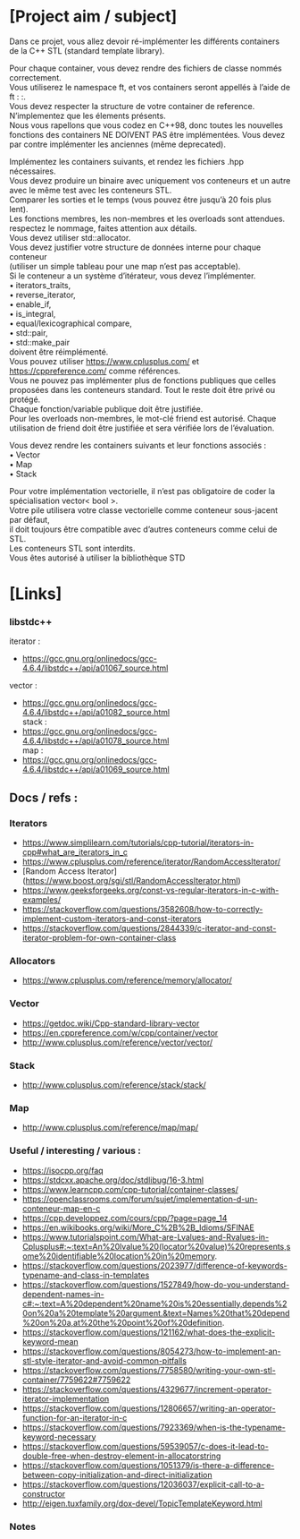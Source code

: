 # [Project aim / subject] 

Dans ce projet, vous allez devoir ré-implémenter les différents containers de la C++ STL (standard template library).  

Pour chaque container, vous devez rendre des fichiers de classe nommés correctement.  
Vous utiliserez le namespace ft, et vos containers seront appellés à l’aide de ft : :<container>.  
Vous devez respecter la structure de votre container de reference.   
N’implementez que les élements présents.  
Nous vous rapellons que vous codez en C++98, donc toutes les nouvelles fonctions des containers NE DOIVENT PAS être implémentées. 
Vous devez par contre implémenter les anciennes (même deprecated).  

Implémentez les containers suivants, et rendez les fichiers <container>.hpp nécessaires.  
Vous devez produire un binaire avec uniquement vos conteneurs et un autre avec le même test avec les conteneurs STL.  
Comparer les sorties et le temps (vous pouvez être jusqu’à 20 fois plus lent).  
Les fonctions membres, les non-membres et les overloads sont attendues.  
respectez le nommage, faites attention aux détails.  
Vous devez utiliser std::allocator.  
Vous devez justifier votre structure de données interne pour chaque conteneur  
(utiliser un simple tableau pour une map n’est pas acceptable).  
Si le conteneur a un système d’itérateur, vous devez l’implémenter.  
• iterators_traits,   
• reverse_iterator,   
• enable_if,   
• is_integral,  
• equal/lexicographical compare,  
• std::pair,   
• std::make_pair    
doivent être réimplémenté.  
Vous pouvez utiliser https://www.cplusplus.com/ et https://cppreference.com/ comme références.  
Vous ne pouvez pas implémenter plus de fonctions publiques que celles proposées dans les conteneurs standard. 
Tout le reste doit être privé ou protégé.  
Chaque fonction/variable publique doit être justifiée.  
Pour les overloads non-membres, le mot-clé friend est autorisé. 
Chaque utilisation de friend doit être justifiée et sera vérifiée lors de l’évaluation.   
 
Vous devez rendre les containers suivants et leur fonctions associés :  
• Vector  
• Map  
• Stack  

Pour votre implémentation vectorielle, il n’est pas obligatoire de coder la spécialisation vector< bool >.  
Votre pile utilisera votre classe vectorielle comme conteneur sous-jacent par défaut,  
il doit toujours être compatible avec d’autres conteneurs comme celui de STL.  
Les conteneurs STL sont interdits.  
Vous êtes autorisé à utiliser la bibliothèque STD  

# [Links]

### libstdc++ 

iterator :
- https://gcc.gnu.org/onlinedocs/gcc-4.6.4/libstdc++/api/a01067_source.html  
  
vector : 
- https://gcc.gnu.org/onlinedocs/gcc-4.6.4/libstdc++/api/a01082_source.html  
stack  : 
- https://gcc.gnu.org/onlinedocs/gcc-4.6.4/libstdc++/api/a01078_source.html  
map    : 
- https://gcc.gnu.org/onlinedocs/gcc-4.6.4/libstdc++/api/a01069_source.html   

## Docs / refs :  

### Iterators 

- https://www.simplilearn.com/tutorials/cpp-tutorial/iterators-in-cpp#what_are_iterators_in_c  
- https://www.cplusplus.com/reference/iterator/RandomAccessIterator/  
- [Random Access Iterator] (https://www.boost.org/sgi/stl/RandomAccessIterator.html)
- https://www.geeksforgeeks.org/const-vs-regular-iterators-in-c-with-examples/
- https://stackoverflow.com/questions/3582608/how-to-correctly-implement-custom-iterators-and-const-iterators
- https://stackoverflow.com/questions/2844339/c-iterator-and-const-iterator-problem-for-own-container-class

### Allocators 
- https://www.cplusplus.com/reference/memory/allocator/

### Vector   
- https://getdoc.wiki/Cpp-standard-library-vector  
- https://en.cppreference.com/w/cpp/container/vector  
- http://www.cplusplus.com/reference/vector/vector/  

### Stack    
- http://www.cplusplus.com/reference/stack/stack/  

### Map  
- http://www.cplusplus.com/reference/map/map/  

### Useful / interesting / various :   
- https://isocpp.org/faq
- https://stdcxx.apache.org/doc/stdlibug/16-3.html   
- https://www.learncpp.com/cpp-tutorial/container-classes/  
- https://openclassrooms.com/forum/sujet/implementation-d-un-conteneur-map-en-c  
- https://cpp.developpez.com/cours/cpp/?page=page_14  
- https://en.wikibooks.org/wiki/More_C%2B%2B_Idioms/SFINAE   
- https://www.tutorialspoint.com/What-are-Lvalues-and-Rvalues-in-Cplusplus#:~:text=An%20lvalue%20(locator%20value)%20represents,some%20identifiable%20location%20in%20memory.  
- https://stackoverflow.com/questions/2023977/difference-of-keywords-typename-and-class-in-templates  
- https://stackoverflow.com/questions/1527849/how-do-you-understand-dependent-names-in-c#:~:text=A%20dependent%20name%20is%20essentially,depends%20on%20a%20template%20argument.&text=Names%20that%20depend%20on%20a,at%20the%20point%20of%20definition. 
- https://stackoverflow.com/questions/121162/what-does-the-explicit-keyword-mean  
- https://stackoverflow.com/questions/8054273/how-to-implement-an-stl-style-iterator-and-avoid-common-pitfalls  
- https://stackoverflow.com/questions/7758580/writing-your-own-stl-container/7759622#7759622  
- https://stackoverflow.com/questions/4329677/increment-operator-iterator-implementation  
- https://stackoverflow.com/questions/12806657/writing-an-operator-function-for-an-iterator-in-c  
- https://stackoverflow.com/questions/7923369/when-is-the-typename-keyword-necessary  
- https://stackoverflow.com/questions/59539057/c-does-it-lead-to-double-free-when-destroy-element-in-allocatorstring  
- https://stackoverflow.com/questions/1051379/is-there-a-difference-between-copy-initialization-and-direct-initialization  
- https://stackoverflow.com/questions/12036037/explicit-call-to-a-constructor    
- http://eigen.tuxfamily.org/dox-devel/TopicTemplateKeyword.html

### Notes
